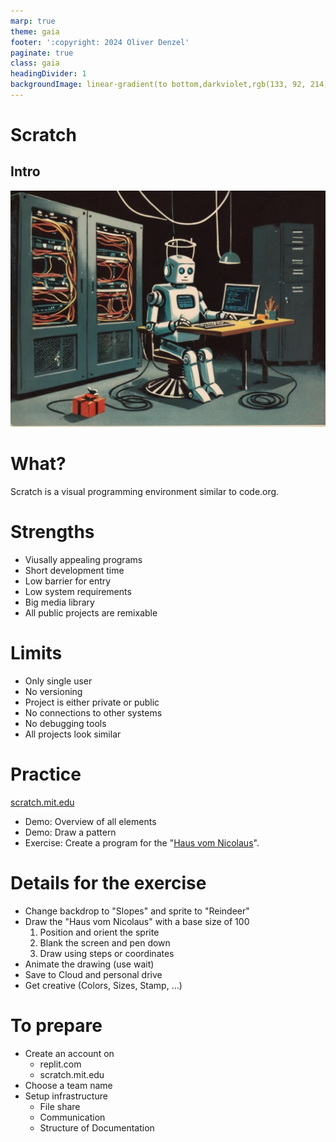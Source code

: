 ```yaml
---
marp: true
theme: gaia
footer: ':copyright: 2024 Oliver Denzel'
paginate: true
class: gaia
headingDivider: 1
backgroundImage: linear-gradient(to bottom,darkviolet,rgb(133, 92, 214))
---
```

<!-- _paginate: skip -->
<!-- _class: gaia lead -->
# Scratch 
## Intro
![bg left:40%](../img/robot3.jpg)

# What?
Scratch is a visual programming environment similar to code.org.

# Strengths
* Viusally appealing programs
* Short development time
* Low barrier for entry
* Low system requirements
* Big media library
* All public projects are remixable

# Limits
* Only single user
* No versioning
* Project is either private or public
* No connections to other systems
* No debugging tools
* All projects look similar

# Practice

[scratch.mit.edu](https://scratch.mit.edu)
* Demo: Overview of all elements
* Demo: Draw a pattern
* Exercise: Create a program for the "[Haus vom Nicolaus](https://youtu.be/WuEk9FFT2Ms)".

# Details for the exercise
* Change backdrop to "Slopes" and sprite to "Reindeer"
* Draw the "Haus vom Nicolaus" with a base size of 100
  1. Position and orient the sprite
  2. Blank the screen and pen down  
  3. Draw using steps or coordinates
* Animate the drawing (use wait)
* Save to Cloud and personal drive
* Get creative (Colors, Sizes, Stamp, ...)

# To prepare
* Create an account on
  * replit.com
  * scratch.mit.edu
* Choose a team name
* Setup infrastructure
  * File share
  * Communication
  * Structure of Documentation
